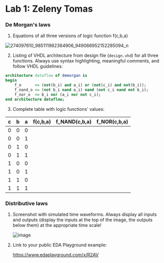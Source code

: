 
# Lab 1: Zeleny Tomas

### De Morgan's laws

1. Equations of all three versions of logic function f(c,b,a)
  

  ![274097610_985111982364906_949066952152285094_n](https://user-images.githubusercontent.com/99410667/155201279-032c684e-fbb3-46c3-b030-458ddd9d332f.jpg)

2. Listing of VHDL architecture from design file (`design.vhd`) for all three functions. Always use syntax highlighting, meaningful comments, and follow VHDL guidelines:

```vhdl
architecture dataflow of demorgan is
begin
    f_o      <= (not(b_i) and a_i) or (not(c_i) and not(b_i));
    f_nand_o <= (not b_i nand a_i) nand (not c_i nand not b_i);
    f_nor_o  <= b_i nor (a_i nor not c_i);
end architecture dataflow;
```

3. Complete table with logic functions' values:

| **c** | **b** |**a** | **f(c,b,a)** | **f_NAND(c,b,a)** | **f_NOR(c,b,a)** |
| :-: | :-: | :-: | :-: | :-: | :-: |
| 0 | 0 | 0 |  |  |  |
| 0 | 0 | 1 |  |  |  |
| 0 | 1 | 0 |  |  |  |
| 0 | 1 | 1 |  |  |  |
| 1 | 0 | 0 |  |  |  |
| 1 | 0 | 1 |  |  |  |
| 1 | 1 | 0 |  |  |  |
| 1 | 1 | 1 |  |  |  |

### Distributive laws

1. Screenshot with simulated time waveforms. Always display all inputs and outputs (display the inputs at the top of the image, the outputs below them) at the appropriate time scale!

   ![image](https://user-images.githubusercontent.com/99410667/155207932-f5292f38-c51b-4bc2-8a35-2c454a7e2ea6.png)

2. Link to your public EDA Playground example:

    https://www.edaplayground.com/x/R2AV

   
